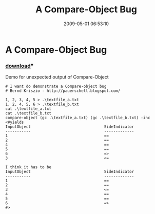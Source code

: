 ﻿---
pid:            1069
parent:         0
children:       
poster:         Bernd Kriszio
title:          A Compare-Object Bug
date:           2009-05-01 06:53:10
format:         posh
---

# A Compare-Object Bug

### [download](1069.ps1)"

Demo for unexpected output of Compare-Object

```posh
# I want do demonstrate a Compare-object bug
# Bernd Kriszio - http://pauerschell.blogspot.com/ 
 
1, 2, 3, 4, 5 > .\textfile_a.txt
1, 2, 4, 5, 6 > .\textfile_b.txt
cat .\textfile_a.txt
cat .\textfile_b.txt
compare-object (gc .\textfile_a.txt) (gc .\textfile_b.txt) -inc
<#yields
InputObject                                SideIndicator                             
-----------                                -------------                             
1                                          ==                                        
2                                          ==                                        
4                                          ==                                        
5                                          ==                                        
6                                          =>                                        
3                                          <=                                        

I think it has to be
InputObject                                SideIndicator                             
-----------                                -------------                             
1                                          ==                                        
2                                          ==                                        
3                                          <=                                        
4                                          ==                                        
5                                          ==                                        
6                                          =>                                        
#>

```
